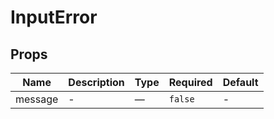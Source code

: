 # InputError

## Props

<!-- @vuese:InputError:props:start -->
|Name|Description|Type|Required|Default|
|---|---|---|---|---|
|message|-|—|`false`|-|

<!-- @vuese:InputError:props:end -->


